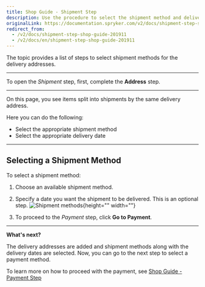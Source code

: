 ```yaml
---
title: Shop Guide - Shipment Step
description: Use the procedure to select the shipment method and delivery date for the order in the Storefront.
originalLink: https://documentation.spryker.com/v2/docs/shipment-step-shop-guide-201911
redirect_from:
  - /v2/docs/shipment-step-shop-guide-201911
  - /v2/docs/en/shipment-step-shop-guide-201911
---
```


The topic provides a list of steps to select shipment methods for the delivery addresses.
***
To open the *Shipment* step, first, complete the **Address** step.
***
On this page, you see items split into shipments by the same delivery address.

Here you can do the following:

* Select the appropriate shipment method
* Select the appropriate delivery date
***
## Selecting a Shipment Method

To select a shipment method:

1. Choose an available shipment method.
2. Specify a date you want the shipment to be delivered. This is an optional step.
![Shipment methods](https://spryker.s3.eu-central-1.amazonaws.com/docs/User+Guides/Shop+User+Guides/Checkout/Shop+Guide+-+Shipment+Step/shipment-step-new.png){height="" width=""}

3. To proceed to the *Payment* step, click **Go to Payment**.
***
**What's next?**

The delivery addresses are added and shipment methods along with the delivery dates are selected. Now, you can go to the next step to select a payment method.

To learn more on how to proceed with the payment, see [Shop Guide - Payment Step](/docs/scos/user/user-guides/201903.0/shop-user-guide/checkout/shop-guide-payment-step.html)

<!-- Last review date: Sep 24, 2019 -->
